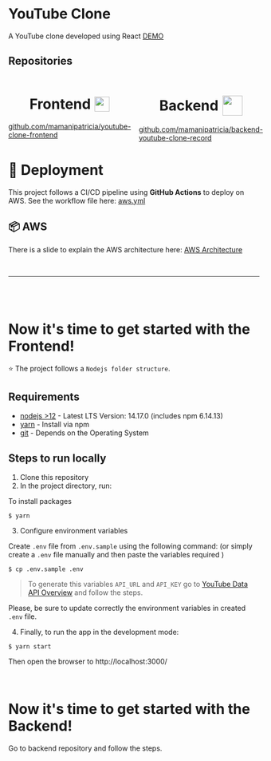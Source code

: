 # YouTube Clone

A YouTube clone developed using React [DEMO](http://pattty.com)

## Repositories
<div style="display: flex; gap: 16px; margin-bottom: 30px">
    <div>
        <h1 style="display: flex; justify-content: center; align-items: center; gap: 8px"> Frontend <img src="https://avatars.githubusercontent.com/u/6412038?s=200&v=4" width="30px" />
        </h1>
        <a target="_blank" href="https://github.com/mamanipatricia/youtube-clone-frontend" >github.com/mamanipatricia/youtube-clone-frontend </a>
    </div>
    <div>
        <h1 style="display: flex; justify-content: center; align-items: center; gap: 8px" > Backend <img src="https://nodejs.org/static/images/logo-light.svg" width="40px" />
        </h1>
        <a target="_blank" href="https://github.com/mamanipatricia/backend-youtube-clone-record" >github.com/mamanipatricia/backend-youtube-clone-record </a>
    </div>
</div>

# 🚀 Deployment

This project follows a CI/CD pipeline using **GitHub Actions** to deploy on AWS. See the workflow file here: [aws.yml](https://github.com/mamanipatricia/youtube-clone/blob/master/.github/workflows/aws.yml)

## 📦 AWS
There is a slide to explain the AWS architecture here: [AWS Architecture](https://slides.com/d/Z1OkMFM/live)


<br>

---

<br>
<br>

# Now it's time to get started with the Frontend!
⭐ The project follows a `Nodejs folder structure`.

## Requirements

- [nodejs >12](https://nodejs.org/en/download/) - Latest LTS Version: 14.17.0 (includes npm 6.14.13)
- [yarn](https://classic.yarnpkg.com/en/docs/getting-started) - Install via npm
- [git](https://git-scm.com/book/en/v2/Getting-Started-Installing-Git) - Depends on the Operating System

## Steps to run locally

1. Clone this repository
2. In the project directory, run:

To install packages

```shell
$ yarn
```

3. Configure environment variables

Create `.env` file from `.env.sample` using the following command: (or simply create a `.env` file manually and then paste the variables required )

```shell
$ cp .env.sample .env
```

> To generate this variables `API_URL` and `API_KEY` go to [YouTube Data API Overview](https://developers.google.com/youtube/v3/getting-started) and follow the steps.

Please, be sure to update correctly the environment variables in created `.env` file.

4. Finally, to run the app in the development mode:

```shell
$ yarn start
```
Then open the browser to http://localhost:3000/

<br>

# Now it's time to get started with the Backend!
Go to backend repository and follow the steps.